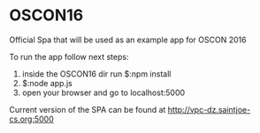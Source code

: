 # OSCON16
Official Spa that will be used as an example app for OSCON 2016
    
To run the app follow next steps:
1. inside the OSCON16 dir run $:npm install
2. $:node app.js
3. open your browser and go to localhost:5000      



Current version of the SPA can be found at http://vpc-dz.saintjoe-cs.org:5000     
